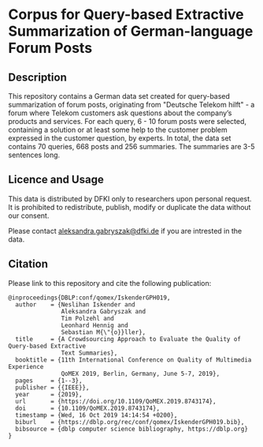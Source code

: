 #  Corpus for Query-based Extractive Summarization of German-language Forum Posts

## Description
This repository contains a German data set created for query-based summarization of forum posts, originating from "Deutsche Telekom hilft" - a forum where Telekom customers ask questions about the company’s products and services. For each query, 6 - 10 forum posts were selected, containing a solution or at least some help to the customer problem expressed in the customer question, by experts. In total, the data set contains 70 queries, 668 posts and 256 summaries. The summaries are 3-5 sentences long.

## Licence and Usage

This data is distributed by DFKI only to researchers upon personal request. 
It is prohibited to redistribute, publish, modify or duplicate the data without our consent.

Please contact aleksandra.gabryszak@dfki.de if you are intrested in the data.

## Citation 
Please link to this repository and cite the following publication:

```
@inproceedings{DBLP:conf/qomex/IskenderGPH019,
  author    = {Neslihan Iskender and
               Aleksandra Gabryszak and
               Tim Polzehl and
               Leonhard Hennig and
               Sebastian M{\"{o}}ller},
  title     = {A Crowdsourcing Approach to Evaluate the Quality of Query-based Extractive
               Text Summaries},
  booktitle = {11th International Conference on Quality of Multimedia Experience
               QoMEX 2019, Berlin, Germany, June 5-7, 2019},
  pages     = {1--3},
  publisher = {{IEEE}},
  year      = {2019},
  url       = {https://doi.org/10.1109/QoMEX.2019.8743174},
  doi       = {10.1109/QoMEX.2019.8743174},
  timestamp = {Wed, 16 Oct 2019 14:14:54 +0200},
  biburl    = {https://dblp.org/rec/conf/qomex/IskenderGPH019.bib},
  bibsource = {dblp computer science bibliography, https://dblp.org}
}
```
